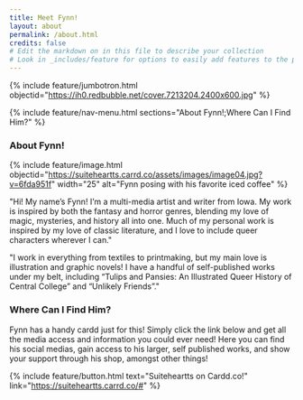 ```yaml
---
title: Meet Fynn!
layout: about
permalink: /about.html
credits: false
# Edit the markdown on in this file to describe your collection
# Look in _includes/feature for options to easily add features to the page
---
```

{% include feature/jumbotron.html objectid="https://ih0.redbubble.net/cover.7213204.2400x600.jpg" %}

{% include feature/nav-menu.html sections="About Fynn!;Where Can I Find Him?" %}
### About Fynn!


{% include feature/image.html objectid="https://suiteheartts.carrd.co/assets/images/image04.jpg?v=6fda951f" width="25" alt="Fynn posing with his favorite iced coffee" %}

"Hi! My name’s Fynn!
I’m a multi-media artist and writer from Iowa. My work is inspired by both the fantasy and horror genres, blending my love of magic, mysteries, and history all into one. Much of my personal work is inspired by my love of classic literature, and I love to include queer characters wherever I can."

"I work in everything from textiles to printmaking, but my main love is illustration and graphic novels! I have a handful of self-published works under my belt, including “Tulips and Pansies: An Illustrated Queer History of Central College” and “Unlikely Friends”."

### Where Can I Find Him?

Fynn has a handy cardd just for this! Simply click the link below and get all the media access and information you could ever need! Here you can find his social medias, gain access to his larger, self published works, and show your support through his shop, amongst other things!
<br>

{% include feature/button.html text="Suiteheartts on Cardd.co!" link="https://suiteheartts.carrd.co/#" %}
